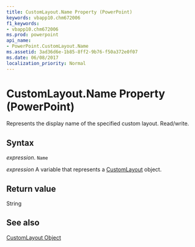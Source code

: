 ```yaml
---
title: CustomLayout.Name Property (PowerPoint)
keywords: vbapp10.chm672006
f1_keywords:
- vbapp10.chm672006
ms.prod: powerpoint
api_name:
- PowerPoint.CustomLayout.Name
ms.assetid: 3ad36d6e-1b85-8ff2-9b76-f50a372e0f07
ms.date: 06/08/2017
localization_priority: Normal
---
```



# CustomLayout.Name Property (PowerPoint)

Represents the display name of the specified custom layout. Read/write.


## Syntax

 _expression_. `Name`

_expression_ A variable that represents a [CustomLayout](./PowerPoint.CustomLayout.md) object.


## Return value

String


## See also


[CustomLayout Object](PowerPoint.CustomLayout.md)

